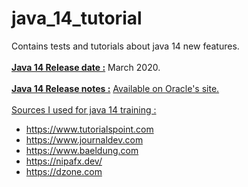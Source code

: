 # java_14_tutorial
Contains tests and tutorials about java 14 new features.
<br/>
<br/>
<u><b>Java 14 Release date :</u></b> March 2020.
<br/>
<br/>
<u><b>Java 14 Release notes :</u></b> <a href="https://www.oracle.com/java/technologies/javase/14-relnote-issues.html">Available on Oracle's site.</a>
<br/>
<br/>
<u>Sources I used for java 14 training :</u>
- https://www.tutorialspoint.com
- https://www.journaldev.com
- https://www.baeldung.com
- https://nipafx.dev/
- https://dzone.com
